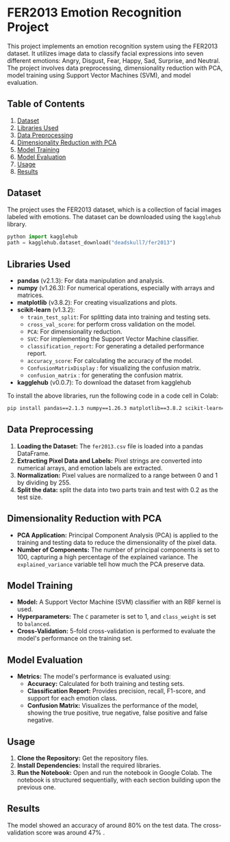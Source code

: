 # FER2013 Emotion Recognition Project

This project implements an emotion recognition system using the FER2013 dataset. It utilizes image data to classify facial expressions into seven different emotions: Angry, Disgust, Fear, Happy, Sad, Surprise, and Neutral. The project involves data preprocessing, dimensionality reduction with PCA, model training using Support Vector Machines (SVM), and model evaluation.

## Table of Contents

1.  [Dataset](#dataset)
2.  [Libraries Used](#libraries-used)
3.  [Data Preprocessing](#data-preprocessing)
4.  [Dimensionality Reduction with PCA](#dimensionality-reduction-with-pca)
5.  [Model Training](#model-training)
6.  [Model Evaluation](#model-evaluation)
7.  [Usage](#usage)
8. [Results](#results)

## Dataset

The project uses the FER2013 dataset, which is a collection of facial images labeled with emotions. The dataset can be downloaded using the `kagglehub` library.

```python
python import kagglehub
path = kagglehub.dataset_download("deadskull7/fer2013")
```

## Libraries Used

*   **pandas** (v2.1.3): For data manipulation and analysis.
*   **numpy** (v1.26.3): For numerical operations, especially with arrays and matrices.
*   **matplotlib** (v3.8.2): For creating visualizations and plots.
*   **scikit-learn** (v1.3.2):
    *   `train_test_split`: For splitting data into training and testing sets.
    *   `cross_val_score`: for perform cross validation on the model.
    *   `PCA`: For dimensionality reduction.
    *   `SVC`: For implementing the Support Vector Machine classifier.
    *   `classification_report`: For generating a detailed performance report.
    *   `accuracy_score`: For calculating the accuracy of the model.
    * `ConfusionMatrixDisplay` :  for visualizing the confusion matrix.
    * `confusion_matrix` : for generating the confusion matrix.
* **kagglehub** (v0.0.7): To download the dataset from kagglehub

To install the above libraries, run the following code in a code cell in Colab:
```bash
pip install pandas==2.1.3 numpy==1.26.3 matplotlib==3.8.2 scikit-learn==1.3.2 kagglehub==0.0.7
```
## Data Preprocessing

1.  **Loading the Dataset:** The `fer2013.csv` file is loaded into a pandas DataFrame.
2.  **Extracting Pixel Data and Labels:** Pixel strings are converted into numerical arrays, and emotion labels are extracted.
3.  **Normalization:** Pixel values are normalized to a range between 0 and 1 by dividing by 255.
4. **Split the data:** split the data into two parts train and test with 0.2 as the test size.

## Dimensionality Reduction with PCA

*   **PCA Application:** Principal Component Analysis (PCA) is applied to the training and testing data to reduce the dimensionality of the pixel data.
*   **Number of Components:** The number of principal components is set to 100, capturing a high percentage of the explained variance. The `explained_variance` variable tell how much the PCA preserve data.

## Model Training

*   **Model:** A Support Vector Machine (SVM) classifier with an RBF kernel is used.
*   **Hyperparameters:** The `C` parameter is set to 1, and `class_weight` is set to `balanced`.
*   **Cross-Validation:** 5-fold cross-validation is performed to evaluate the model's performance on the training set.

## Model Evaluation

*   **Metrics:** The model's performance is evaluated using:
    *   **Accuracy:** Calculated for both training and testing sets.
    *   **Classification Report:** Provides precision, recall, F1-score, and support for each emotion class.
    *   **Confusion Matrix:** Visualizes the performance of the model, showing the true positive, true negative, false positive and false negative.

## Usage

1.  **Clone the Repository:** Get the repository files.
2.  **Install Dependencies:** Install the required libraries.
3.  **Run the Notebook:** Open and run the notebook in Google Colab. The notebook is structured sequentially, with each section building upon the previous one.

## Results

The model showed an accuracy of around 80% on the test data. The cross-validation score was around 47% .
